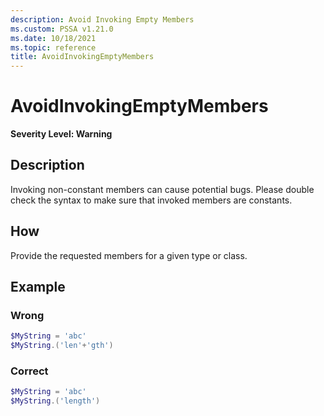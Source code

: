 ```yaml
---
description: Avoid Invoking Empty Members
ms.custom: PSSA v1.21.0
ms.date: 10/18/2021
ms.topic: reference
title: AvoidInvokingEmptyMembers
---
```

# AvoidInvokingEmptyMembers

**Severity Level: Warning**

## Description

Invoking non-constant members can cause potential bugs. Please double check the syntax to make sure
that invoked members are constants.

## How

Provide the requested members for a given type or class.

## Example

### Wrong

```powershell
$MyString = 'abc'
$MyString.('len'+'gth')
```

### Correct

```powershell
$MyString = 'abc'
$MyString.('length')
```
